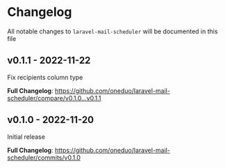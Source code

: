 # Changelog

All notable changes to `laravel-mail-scheduler` will be documented in this file

## v0.1.1 - 2022-11-22

Fix recipients column type

**Full Changelog**: https://github.com/oneduo/laravel-mail-scheduler/compare/v0.1.0...v0.1.1

## v0.1.0 - 2022-11-20

Initial release

**Full Changelog**: https://github.com/oneduo/laravel-mail-scheduler/commits/v0.1.0
